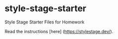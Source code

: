 # style-stage-starter
Style Stage Starter Files for Homework

Read the instructions [here] (https://stylestage.dev/).

